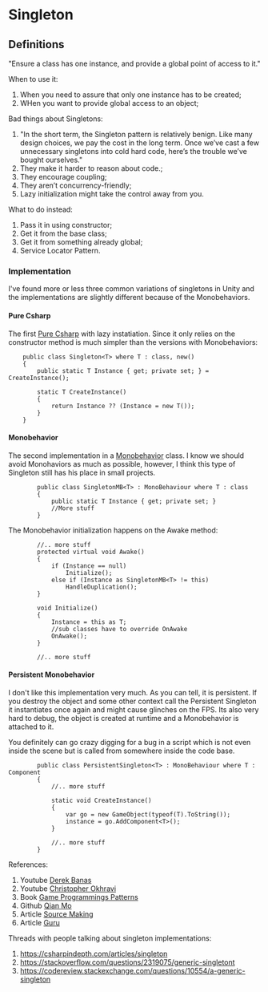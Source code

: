 
# Singleton

## Definitions

"Ensure a class has one instance, and provide a global point of access to it."

When to use it: 
1. When you need to assure that only one instance has to be created;
2. WHen you want to provide global access to an object;

Bad things about Singletons: 
1. "In the short term, the Singleton pattern is relatively benign. Like many design choices, we pay the cost in the long term. Once we’ve cast a few unnecessary singletons into cold hard code, here’s the trouble we’ve bought ourselves."
2. They make it harder to reason about code.;
3. They encourage coupling;
4. They aren’t concurrency-friendly;
5. Lazy initialization might take the control away from you.

What to do instead:
1. Pass it in using constructor;
2. Get it from the base class;
3. Get it from something already global;
4. Service Locator Pattern.

### Implementation 

I've found more or less three common variations of singletons in Unity and the implementations are slightly different because of the Monobehaviors.

#### Pure Csharp
The first [Pure Csharp](https://github.com/ycarowr/DesignPatterns/blob/master/Assets/Creational/Singleton/PureCSharp/Singleton.cs) with lazy instatiation. Since it only relies on the constructor method is much simpler than the versions with Monobehaviors:

```
    public class Singleton<T> where T : class, new()
    {
        public static T Instance { get; private set; } = CreateInstance();
        
        static T CreateInstance()
        {
            return Instance ?? (Instance = new T()); 
        }
    }
```

#### Monobehavior
The second implementation in a [Monobehavior](https://github.com/ycarowr/DesignPatterns/blob/master/Assets/Creational/Singleton/Monobehavior/SingletonMB.cs) class. I know we should avoid Monohaviors as much as possible, however, I think this type of Singleton still has his place in small projects. 


```
        public class SingletonMB<T> : MonoBehaviour where T : class
        {
            public static T Instance { get; private set; }
            //More stuff
        }
```

The Monobehavior initialization happens on the Awake method:
```
        //.. more stuff
        protected virtual void Awake()
        {
            if (Instance == null)
                Initialize();
            else if (Instance as SingletonMB<T> != this) 
                HandleDuplication();
        }
        
        void Initialize()
        {
            Instance = this as T;
            //sub classes have to override OnAwake
            OnAwake();
        }
        
        //.. more stuff
```

#### Persistent Monobehavior

I don't like this implementation very much. As you can tell, it is persistent. If you destroy the object
and some other context call the Persistent Singleton it instantiates once again and might cause glinches on the FPS. Its also very hard to debug, the object is created at runtime and a Monobehavior is attached to it. 

You definitely can go crazy digging for a bug in a script which is not even inside the scene but is called from somewhere inside the code base.

```
        public class PersistentSingleton<T> : MonoBehaviour where T : Component
        {
            //.. more stuff
        
            static void CreateInstance()
            {
                var go = new GameObject(typeof(T).ToString());
                instance = go.AddComponent<T>();
            }
        
            //.. more stuff
        }
```

References:
1. Youtube [Derek Banas](https://www.youtube.com/watch?v=NZaXM67fxbs&list=PLF206E906175C7E07&index=7)
2. Youtube [Christopher Okhravi](https://www.youtube.com/watch?v=hUE_j6q0LTQ&list=PLrhzvIcii6GNjpARdnO4ueTUAVR9eMBpc&index=6)
3. Book [Game Programmings Patterns](https://gameprogrammingpatterns.com/singleton.html)
4. Github [Qian Mo](https://github.com/QianMo/Unity-Design-Pattern/tree/master/Assets/Creational%20Patterns/Singleton%20Pattern)
5. Article [Source Making](https://sourcemaking.com/design_patterns/singleton)
6. Article [Guru](https://refactoring.guru/design-patterns/singleton)

Threads with people talking about singleton implementations:
1. https://csharpindepth.com/articles/singleton
2. https://stackoverflow.com/questions/2319075/generic-singletont
3. https://codereview.stackexchange.com/questions/10554/a-generic-singleton
